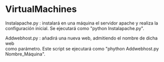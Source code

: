 # VirtualMachines

Instalapache.py	 :	 instalará	 en	 una	 máquina	 el	 servidor	 apache	 y	 realiza	 la	
configuración	inicial. Se ejecutará como "python Instalapache.py".

Addwebhost.py	 :	 añadirá	 una	 nueva	 web,	 admitiendo	 el	 nombre	 de	 dicha	 web	
como	parámetro. Este script se ejecutará como "phython Addwebhost.py Nombre_Máquina".
